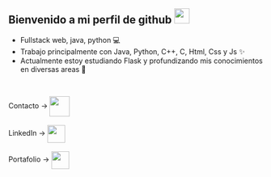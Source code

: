 ## Bienvenido a mi perfil de github <img width="30px" height="30px" src="https://media.tenor.com/images/3b388fe03da271d2674faf85eb7c3fcd/tenor.gif" /> 

- Fullstack web, java, python 💻
- Trabajo principalmente con Java, Python, C++, C, Html, Css y Js ✨
- Actualmente estoy estudiando Flask y profundizando mis conocimientos en diversas areas 📖

<br />

Contacto -> <a href = "mailto: elusteinkamp@gmail.com">
              <img align="center" src="https://cdn-icons-png.flaticon.com/512/324/324123.png" height="40" width="40" />
            </a>
            <br>
             <br>
LinkedIn -> <a href="https://ar.linkedin.com/in/elias-steinkamp-a720b420b" target="blank">
              <img align="center" src="https://cdn-icons-png.flaticon.com/512/1383/1383262.png" height="35" width="35" />
            </a>
            <br>
             <br>
Portafolio -> <a href="https://eliasstein.github.io/Portafolio/" target="blank">
              <img align="center" src="https://www.svgrepo.com/show/99293/portfolio.svg" height="35" width="35" />
              </a>

<br />
